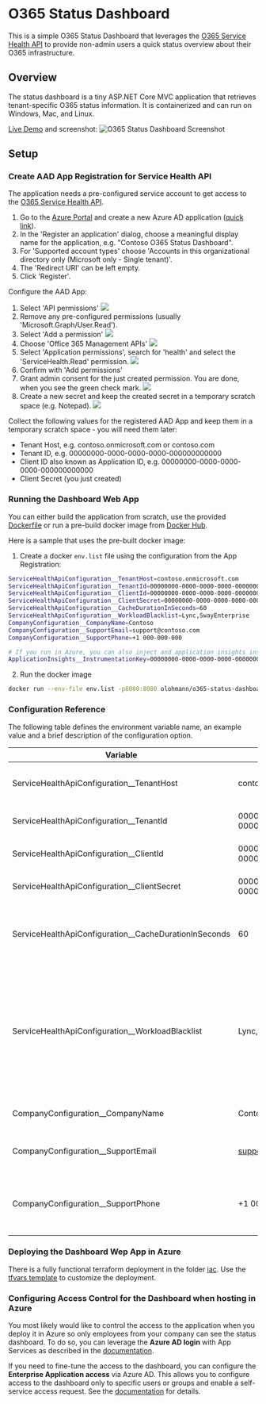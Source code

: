 # O365 Status Dashboard

This is a simple O365 Status Dashboard that leverages the [O365 Service Health API](https://docs.microsoft.com/en-us/office/office-365-management-api/office-365-service-communications-api-reference) to provide non-admin users a quick status overview about their O365 infrastructure. 

## Overview

The status dashboard is a tiny ASP.NET Core MVC application that retrieves tenant-specific O365 status information. It is containerized and can run on Windows, Mac, and Linux.

[Live Demo](https://o365dashboard-e1ac.azurewebsites.net/) and screenshot:
![](./docs/screenshot.png "O365 Status Dashboard Screenshot")

## Setup

### Create AAD App Registration for Service Health API
The application needs a pre-configured service account to get access to the [O365 Service Health API](https://docs.microsoft.com/en-us/office/office-365-management-api/office-365-service-communications-api-reference).

1. Go to the [Azure Portal](https://portal.azure.com) and create a new Azure AD application ([quick link](https://portal.azure.com/#blade/Microsoft_AAD_IAM/ActiveDirectoryMenuBlade/RegisteredApps)).
2. In the 'Register an application' dialog, choose a meaningful display name for the application, e.g. "Contoso O365 Status Dashboard".
3. For 'Supported account types' choose 'Accounts in this organizational directory only (Microsoft only - Single tenant)'.
4. The 'Redirect URI' can be left empty.
5. Click 'Register'.

Configure the AAD App:

1. Select 'API permissions'
![](./docs/aad_o365_mgmt_app_01.png)
2. Remove any pre-configured permissions (usually 'Microsoft.Graph/User.Read').
3. Select 'Add a permission'
![](./docs/aad_o365_mgmt_app_02.png)
4. Choose 'Office 365 Management APIs'
![](./docs/aad_o365_mgmt_app_03.png)
5. Select 'Application permissions', search for 'health' and select the 'ServiceHealth.Read' permission.
![](./docs/aad_o365_mgmt_app_04.png)
6. Confirm with 'Add permissions'
7. Grant admin consent for the just created permission. You are done, when you see the green check mark.
![](./docs/aad_o365_mgmt_app_05.png)
8. Create a new secret and keep the created secret in a temporary scratch space (e.g. Notepad).
![](./docs/aad_o365_mgmt_app_06.png)

Collect the following values for the registered AAD App and keep them in a temporary scratch space - you will need them later:
* Tenant Host, e.g. contoso.onmicrosoft.com or contoso.com
* Tenant ID, e.g. 00000000-0000-0000-0000-000000000000
* Client ID also known as Application ID, e.g. 00000000-0000-0000-0000-000000000000
* Client Secret (you just created)

### Running the Dashboard Web App

You can either build the application from scratch, use the provided [Dockerfile](./O365StatusDashboard/Dockerfile) or run a pre-build docker image
from [Docker Hub](https://hub.docker.com/repository/docker/olohmann/o365-status-dashboard).

Here is a sample that uses the pre-built docker image:

1. Create a docker `env.list` file using the configuration from the App Registration:

```bash
ServiceHealthApiConfiguration__TenantHost=contoso.onmicrosoft.com
ServiceHealthApiConfiguration__TenantId=00000000-0000-0000-0000-000000000000
ServiceHealthApiConfiguration__ClientId=00000000-0000-0000-0000-000000000000
ServiceHealthApiConfiguration__ClientSecret=00000000-0000-0000-0000-000000000000
ServiceHealthApiConfiguration__CacheDurationInSeconds=60
ServiceHealthApiConfiguration__WorkloadBlacklist=Lync,SwayEnterprise
CompanyConfiguration__CompanyName=Contoso
CompanyConfiguration__SupportEmail=support@contoso.com
CompanyConfiguration__SupportPhone=+1 000-000-000

# If you run in Azure, you can also inject and application insights instance.
ApplicationInsights__InstrumentationKey=00000000-0000-0000-0000-000000000000
```

2. Run the docker image

```bash
docker run --env-file env.list -p8080:8080 olohmann/o365-status-dashboard:latest
```

### Configuration Reference

The following table defines the environment variable name, an example value and a brief description of the configuration option.

| Variable | Sample Value  | Description  |  
|---|---|---|
|ServiceHealthApiConfiguration__TenantHost| contoso.onmicrosoft.com | The AAD app's tenant host name. |
|ServiceHealthApiConfiguration__TenantId| 00000000-0000-0000-0000-000000000000   |  The AAD app's tenant ID. |
|ServiceHealthApiConfiguration__ClientId| 00000000-0000-0000-0000-000000000000  | The AAD app's client ID. |
|ServiceHealthApiConfiguration__ClientSecret|  00000000-0000-0000-0000-000000000000 | The AAD app's client secret. |
|ServiceHealthApiConfiguration__CacheDurationInSeconds| 60  | Caching duration of service status health in seconds. |
|ServiceHealthApiConfiguration__WorkloadBlacklist| Lync,SwayEnterprise,StaffHub  | The list of workload IDs that should NOT be visible on the dashboard. A case-insensitive, comma-separated list of workloads.|
|CompanyConfiguration__CompanyName| Contoso | The company's name. |
|CompanyConfiguration__SupportEmail| support@contoso.com  | The E-Mail address of the support team. |
|CompanyConfiguration__SupportPhone| +1 000-000-000  | A string that denotes the support phone number.  |

### Deploying the Dashboard Wep App in Azure

There is a fully functional terraform deployment in the folder [iac](./iac/). Use the [tfvars template](./iac/config_sample.tfvars) to customize the deployment.

### Configuring Access Control for the Dashboard when hosting in Azure

You most likely would like to control the access to the application when you deploy it in Azure so only employees from your 
company can see the status dashboard. To do so, you can leverage
the **Azure AD login** with App Services as described in the [documentation](https://docs.microsoft.com/en-us/azure/app-service/configure-authentication-provider-aad). 

If you need to fine-tune the access to the dashboard, you can configure the **Enterprise Application access** via Azure AD. This allows
you to configure access to the dashboard only to specific users or groups and enable a self-service access request. See the 
[documentation](https://docs.microsoft.com/en-us/azure/active-directory/manage-apps/assign-user-or-group-access-portal#configure-an-application-to-require-user-assignment) for details.
